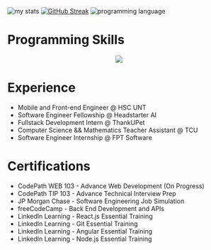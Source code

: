 <div>
  <a><img alt="my stats" src="https://github-readme-stats.vercel.app/api?username=drakenevadie19&show_icons=true&theme=react"/></a>
  <a href="https://git.io/streak-stats"><img src="https://streak-stats.demolab.com?user=drakenevadie19&background=6FC3D8&ring=EBD236F0&currStreakLabel=FF0F29&fire=FF0F29&card_width=350" alt="GitHub Streak" /></a>
  <a><img src="https://github-readme-stats.vercel.app/api/top-langs/?username=drakenevadie19&layout=donut" alt="programming language"/></a>
</div>
  
<h1>Programming Skills</h1>

<p align="center">
  <a href="https://skillicons.dev">
    <img src="https://skillicons.dev/icons?i=java,ts,javascript,py,kotlin,androidstudio,git,github,nextjs,react,redux,angular,vue,vite,html,css,apollo,graphql,spring,express,firebase,mongodb,mysql,postgres,supabase,npm,nodejs,vim,linux,postman,docker,kubernetes,heroku,gcp,vercel,figma" />
  </a>
</p>

<h1>Experience</h1>
<ul>
  <li>Mobile and Front-end Engineer @ HSC UNT</li>
  <li>Software Engineer Fellowship @ Headstarter AI</li>
  <li>Fullstack Development Intern @ ThankUPet</li>
  <li>Computer Science && Mathematics Teacher Assistant @ TCU</li>
  <li>Software Engineer Internship @ FPT Software</li>
</ul>

<h1>Certifications</h1>
<ul>
<li>CodePath WEB 103 - Advance Web Development (On Progress)</li>
<li>CodePath TIP 103 - Advance Technical Interview Prep</li>
<li>JP Morgan Chase - Software Engineering Job Simulation</li>
<li>freeCodeCamp - Back End Development and APIs</li>
<li>LinkedIn Learning - React.js Essential Training</li>
<li>LinkedIn Learning - Git Essential Training</li>
<li>LinkedIn Learning - Angular Essential Training</li>
<li>LinkedIn Learning - Node.js Essential Training</li>
</ul>
